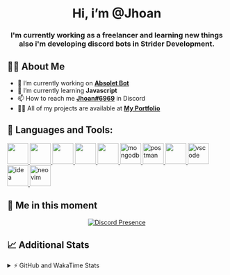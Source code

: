 <h1 align="center">Hi, i’m @Jhoan</h1>
<h3 align="center">I'm currently working as a freelancer and learning new things also i'm developing discord bots in Strider Development.</h3>

## 🙋‍♂️ About Me

- 🔭 I’m currently working on **[Absolet Bot](https://strider.cloud)**
- 🌱 I’m currently learning **Javascript**
- 📫 How to reach me **[Jhoan#6969](https://jhoan.monster/)** in Discord
- 👨‍💻 All of my projects are available at **[My Portfolio](https://jhoan.monster)**

## 🚀 Languages and Tools:
<p align="left"> 
    <a href="https://developer.mozilla.org/en-US/docs/Web/JavaScript" target="_blank"> <img src="https://img.icons8.com/color/48/000000/javascript.png" width="48" height="48"/> </a> 
    <a href="https://www.w3.org/html/" target="_blank"> <img src="https://img.icons8.com/color/48/000000/html-5.png" width="48" height="48"/> </a> 
    <a href="https://www.w3schools.com/css/" target="_blank"> <img src="https://img.icons8.com/color/48/000000/css3.png" width="48" height="48"/> </a> 
    <a href="https://getbootstrap.com" target="_blank"> <img src="https://img.icons8.com/color/48/000000/bootstrap.png" width="48" height="48"/> </a> 
    <a href="https://nodejs.org" target="_blank"> <img src="https://i.imgur.com/XX8lvL7.png" width="48" height="48"/> </a> 
    <a href="https://www.mongodb.com/" target="_blank"> <img src="https://i.imgur.com/nRtS3AN.png" alt="mongodb" width="48" height="48"/> </a> 
    <a href="https://postman.com" target="_blank"> <img src="https://www.vectorlogo.zone/logos/getpostman/getpostman-icon.svg" alt="postman" width="48" height="48"/> </a>   
    <a href="https://git-scm.com/" target="_blank"> <img src="https://img.icons8.com/color/48/000000/git.png" width="48" height="48"/> </a> 
    <a href="https://code.visualstudio.com" target="_blank" > <img src="https://upload.wikimedia.org/wikipedia/commons/thumb/9/9a/Visual_Studio_Code_1.35_icon.svg/2048px-Visual_Studio_Code_1.35_icon.svg.png" alt="vscode" width="48" height="48"> </a>
    <a href="https://www.jetbrains.com/es-es/idea/" target="_blank" > <img src="https://resources.jetbrains.com/storage/products/intellij-idea/img/meta/intellij-idea_logo_300x300.png" alt="idea" width="48" height="48"> </a>
    <a href="https://neovim.io" target="_blank"> <img src="https://icons.iconarchive.com/icons/papirus-team/papirus-apps/512/nvim-icon.png" alt="neovim" width="48" height="48"/> </a>
</p>
  
## 👤 Me in this moment
<p align="center">
    <a href="https://discord.com/users/852617426591154177" target="_blank" rel="nofollow">
        <img src="https://lanyard-profile-readme.vercel.app/api/852617426591154177?idleMessage=Probably%20coding%20Absolet..." alt="Discord Presence" align="center">
    </a>
</p>

## 📈 Additional Stats
<details>
    <summary>⚡ GitHub and WakaTime Stats</summary>
    <br/>

<!--START_SECTION:waka-->
![Code Time](http://img.shields.io/badge/Code%20Time-307%20hrs%2017%20mins-blue)

**🐱 My GitHub Data** 

> 🏆 700 Contributions in the Year 2022
 > 
> 📦 54.0 kB Used in GitHub's Storage 
 > 
> 💼 Opted to Hire
 > 
> 📜 4 Public Repositories 
 > 
> 🔑 25 Private Repositories  
 > 
**I'm an Early 🐤** 

```text
🌞 Morning    57 commits     ██░░░░░░░░░░░░░░░░░░░░░░░   8.88% 
🌆 Daytime    286 commits    ███████████░░░░░░░░░░░░░░   44.55% 
🌃 Evening    264 commits    ██████████░░░░░░░░░░░░░░░   41.12% 
🌙 Night      35 commits     █░░░░░░░░░░░░░░░░░░░░░░░░   5.45%

```
📅 **I'm Most Productive on Saturday** 

```text
Monday       93 commits     ███░░░░░░░░░░░░░░░░░░░░░░   14.49% 
Tuesday      93 commits     ███░░░░░░░░░░░░░░░░░░░░░░   14.49% 
Wednesday    117 commits    ████░░░░░░░░░░░░░░░░░░░░░   18.22% 
Thursday     67 commits     ██░░░░░░░░░░░░░░░░░░░░░░░   10.44% 
Friday       70 commits     ██░░░░░░░░░░░░░░░░░░░░░░░   10.9% 
Saturday     118 commits    ████░░░░░░░░░░░░░░░░░░░░░   18.38% 
Sunday       84 commits     ███░░░░░░░░░░░░░░░░░░░░░░   13.08%

```


📊 **This Week I Spent My Time On** 

```text
⌚︎ Time Zone: America/Bogota

💬 Programming Languages: 
JavaScript               23 hrs 24 mins      ██████████████████████░░░   90.28% 
JSON                     50 mins             ░░░░░░░░░░░░░░░░░░░░░░░░░   3.28% 
YAML                     50 mins             ░░░░░░░░░░░░░░░░░░░░░░░░░   3.26% 
Python                   25 mins             ░░░░░░░░░░░░░░░░░░░░░░░░░   1.62% 
EJS                      9 mins              ░░░░░░░░░░░░░░░░░░░░░░░░░   0.63%

🔥 Editors: 
VS Code                  25 hrs 54 mins      █████████████████████████   99.95% 
Neovim                   0 secs              ░░░░░░░░░░░░░░░░░░░░░░░░░   0.05%

🐱‍💻 Projects: 
fancy                    11 hrs 50 mins      ███████████░░░░░░░░░░░░░░   45.67% 
Absolet-Bot              11 hrs 23 mins      ███████████░░░░░░░░░░░░░░   43.94% 
Strider-System           1 hr 23 mins        █░░░░░░░░░░░░░░░░░░░░░░░░   5.36% 
ponzi-system             25 mins             ░░░░░░░░░░░░░░░░░░░░░░░░░   1.63% 
linz-egg                 22 mins             ░░░░░░░░░░░░░░░░░░░░░░░░░   1.46%

💻 Operating System: 
Linux                    25 hrs 55 mins      █████████████████████████   100.0%

```

**I Mostly Code in JavaScript** 

```text
JavaScript               15 repos            █████████████████░░░░░░░░   68.18% 
Java                     2 repos             ██░░░░░░░░░░░░░░░░░░░░░░░   9.09% 
SCSS                     2 repos             ██░░░░░░░░░░░░░░░░░░░░░░░   9.09% 
TypeScript               1 repo              █░░░░░░░░░░░░░░░░░░░░░░░░   4.55% 
Shell                    1 repo              █░░░░░░░░░░░░░░░░░░░░░░░░   4.55%

```



 Last Updated on 17/07/2022 06:45:02 UTC
<!--END_SECTION:waka-->
</details>
